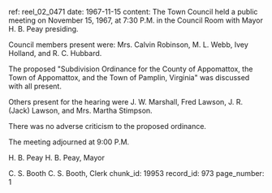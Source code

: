 ref: reel_02_0471
date: 1967-11-15
content: The Town Council held a public meeting on November 15, 1967, at 7:30 P.M. in the Council Room with Mayor H. B. Peay presiding.

Council members present were: Mrs. Calvin Robinson, M. L. Webb, Ivey Holland, and R. C. Hubbard.

The proposed "Subdivision Ordinance for the County of Appomattox, the Town of Appomattox, and the Town of Pamplin, Virginia" was discussed with all present.

Others present for the hearing were J. W. Marshall, Fred Lawson, J. R. (Jack) Lawson, and Mrs. Martha Stimpson.

There was no adverse criticism to the proposed ordinance.

The meeting adjourned at 9:00 P.M.

H. B. Peay
H. B. Peay, Mayor

C. S. Booth
C. S. Booth, Clerk
chunk_id: 19953
record_id: 973
page_number: 1

